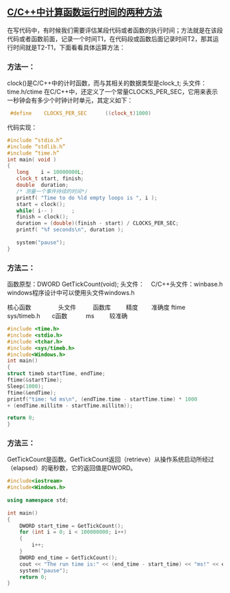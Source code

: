 ## [C/C++中计算函数运行时间的两种方法](https://blog.csdn.net/m0_37925202/article/details/78447052)
在写代码中，有时候我们需要评估某段代码或者函数的执行时间；方法就是在该段代码或者函数前面，记录一个时间T1，在代码段或函数后面记录时间T2，那其运行时间就是T2-T1，下面看看具体运算方法：
### 方法一：
clock()是C/C++中的计时函数，而与其相关的数据类型是clock_t;  头文件：time.h/ctime
在C/C++中，还定义了一个常量CLOCKS_PER_SEC，它用来表示一秒钟会有多少个时钟计时单元，其定义如下：
 ```cpp
  #define    CLOCKS_PER_SEC      ((clock_t)1000)
 ```
代码实现：
```cpp
#include “stdio.h”    
#include “stdlib.h”    
#include “time.h”    
int main( void )    
{    
   long    i = 10000000L;    
   clock_t start, finish;    
   double  duration;    
   /* 测量一个事件持续的时间*/    
   printf( "Time to do %ld empty loops is ", i );    
   start = clock();    
   while( i-- )      ;    
   finish = clock();    
   duration = (double)(finish - start) / CLOCKS_PER_SEC;    
   printf( "%f seconds\n", duration );    
   
   system("pause");    
}    
```

### 方法二：
函数原型：DWORD GetTickCount(void);
头文件：    C/C++头文件：winbase.h
windows程序设计中可以使用头文件windows.h

核心函数                头文件          函数库         精度        准确度
ftime                sys/timeb.h       c函数           ms         较准确
```cpp
#include <time.h> 
#include <stdio.h> 
#include <tchar.h> 
#include <sys/timeb.h> 
#include<Windows.h> 
int main()
{
struct timeb startTime, endTime;
ftime(&startTime);
Sleep(1000);
ftime(&endTime);
printf("time: %d ms\n", (endTime.time - startTime.time) * 1000 
+ (endTime.millitm - startTime.millitm));

return 0;
}
```

### 方法三：
GetTickCount是函数。GetTickCount返回（retrieve）从操作系统启动所经过（elapsed）的毫秒数，它的返回值是DWORD。
```cpp
#include<iostream>  
#include<Windows.h>  
  
using namespace std;  
  
int main()  
{  
    DWORD start_time = GetTickCount();  
    for (int i = 0; i < 100000000; i++)  
    {  
        i++;  
    }  
    DWORD end_time = GetTickCount();  
    cout << "The run time is:" << (end_time - start_time) << "ms!" << endl;  
    system("pause");  
    return 0;  
}
```
